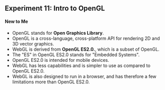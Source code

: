 ## Experiment 11: Intro to OpenGL

#### New to Me
- OpenGL stands for **Open Graphics Library**.
- OpenGL is a cross-language, cross-platform API for rendering 2D and 3D vector graphics.
- WebGL is derived from **OpenGL ES2.0.**, which is a subset of OpenGL.
- The "ES" in OpenGL ES2.0 stands for "Embedded Systems".
- OpenGL ES2.0 is intended for mobile devices.
- WebGL has less capabilities and is simpler to use as compared to OpenGL ES2.0.
- WebGL is also designed to run in a browser, and has therefore a few limitations more than OpenGL ES2.0.